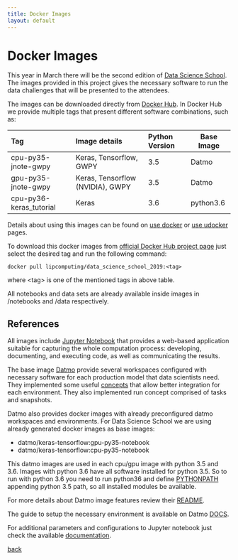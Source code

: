 ```yaml
---
title: Docker Images
layout: default
---
```


# Docker Images

This year in March there will be the second edition of [Data Science School](http://www.lip.pt/data-science-2019/?p=school). The images provided in this project gives the necessary software to run the data challenges that will be presented to the attendees.

The images can be downloaded directly from [Docker Hub](https://hub.docker.com/r/lipcomputing/data_science_school_2019). In Docker Hub we provide multiple tags that present different software combinations, such as:

| Tag                      | Image details                      |  Python Version  | Base Image |
|:-------------------------|:-----------------------------------|:-----------------|------------|
| cpu-py35-jnote-gwpy      | Keras, Tensorflow, GWPY            | 3.5              | Datmo      |
| gpu-py35-jnote-gwpy      | Keras, Tensorflow (NVIDIA), GWPY   | 3.5              | Datmo      |
| cpu-py36-keras_tutorial  | Keras                              | 3.6              | python3.6  |

Details about using this images can be found on [use docker](./use_docker.html) or [use udocker](./use_udocker.html) pages.

To download this docker images from [official Docker Hub project page](https://hub.docker.com/r/lipcomputing/data_science_school_2019/tags) just select the desired tag and run the following command:

```
docker pull lipcomputing/data_science_school_2019:<tag>
```

where \<tag\> is one of the mentioned tags in above table.

All notebooks and data sets are already available inside images in /notebooks and /data respectively.


## References

All images include [Jupyter Notebook](https://jupyter-notebook.readthedocs.io/en/stable/notebook.html) that provides a web-based application suitable for capturing the whole computation process: developing, documenting, and executing code, as well as communicating the results.

The base image [Datmo](https://github.com/datmo/datmo/blob/master/README.md) provide several workspaces configured with necessary software for each production model that data scientists need. They implemented some useful [concepts](https://datmo.readthedocs.io/en/latest/concepts.html) that allow better integration for each environment. They also implemented run concept comprised of tasks and snapshots.

Datmo also provides docker images with already preconfigured datmo workspaces and environments. For Data Science School we are using already generated docker images as base images:
  * datmo/keras-tensorflow:gpu-py35-notebook
  * datmo/keras-tensorflow:cpu-py35-notebook

This datmo images are used in each cpu/gpu image with python 3.5 and 3.6. Images with python 3.6 have all software installed for python 3.5. So to run with python 3.6 you need to run python36 and define [PYTHONPATH](https://docs.python.org/3/using/cmdline.html#envvar-PYTHONPATH) appending python 3.5 path, so all installed modules be available.

For more details about Datmo image features review their [README](https://github.com/datmo/datmo/blob/master/README.md).

The guide to setup the necessary environment is available on Datmo [DOCS](https://datmo.readthedocs.io/en/latest/env-setup.html).

For additional parameters and configurations to Jupyter notebook just check the available [documentation](https://jupyter-notebook.readthedocs.io/en/stable/config.html).

[back](./)
